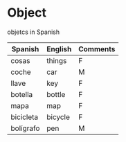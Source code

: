 # Object
 
objetcs in Spanish

| Spanish | English | Comments |
| ----- | ------- | -------- |
| cosas | things | F |
| coche | car | M |
| llave | key | F |
| botella | bottle | F |
| mapa | map | F |
| bicicleta | bicycle | F |
| bolígrafo | pen | M |
